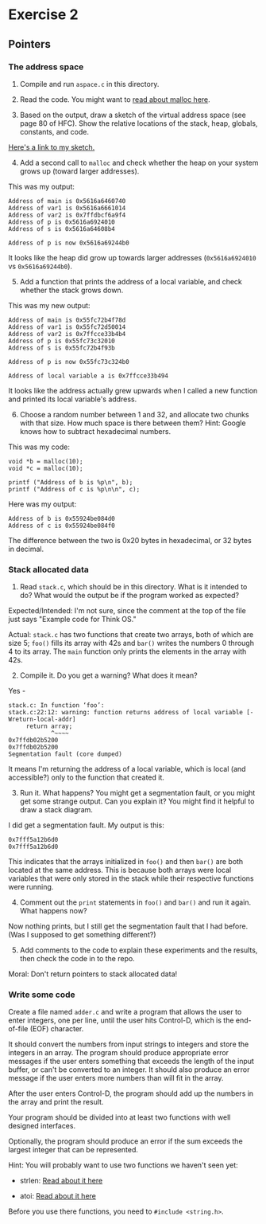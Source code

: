 # Exercise 2
## Pointers


### The address space

1. Compile and run `aspace.c` in this directory.

2. Read the code.  You might want to [read about malloc here](https://www.tutorialspoint.com/c_standard_library/c_function_malloc.htm).

3. Based on the output, draw a sketch of the virtual address space (see page 80 of HFC).  Show the relative locations of the stack, heap, globals, constants, and code.

[Here's a link to my sketch.](https://github.com/YehEmily/ExercisesInC/blob/master/exercises/ex02/diagram.jpg)

4. Add a second call to `malloc` and check whether the heap on your system grows up (toward larger addresses).

This was my output:

```
Address of main is 0x5616a6460740
Address of var1 is 0x5616a6661014
Address of var2 is 0x7ffdbcf6a9f4
Address of p is 0x5616a6924010
Address of s is 0x5616a64608b4

Address of p is now 0x5616a69244b0
```

It looks like the heap did grow up towards larger addresses (`0x5616a6924010` vs `0x5616a69244b0`).

5. Add a function that prints the address of a local variable, and check whether the stack grows down.

This was my new output:

```
Address of main is 0x55fc72b4f78d
Address of var1 is 0x55fc72d50014
Address of var2 is 0x7ffcce33b4b4
Address of p is 0x55fc73c32010
Address of s is 0x55fc72b4f93b

Address of p is now 0x55fc73c324b0

Address of local variable a is 0x7ffcce33b494
```

It looks like the address actually grew upwards when I called a new function and printed its local variable's address.

6. Choose a random number between 1 and 32, and allocate two chunks with that size.
How much space is there between them?  Hint: Google knows how to subtract hexadecimal numbers.

This was my code:

```
void *b = malloc(10);
void *c = malloc(10);

printf ("Address of b is %p\n", b);
printf ("Address of c is %p\n\n", c);
```

Here was my output:

```
Address of b is 0x55924be084d0
Address of c is 0x55924be084f0
```

The difference between the two is 0x20 bytes in hexadecimal, or 32 bytes in decimal.

### Stack allocated data

1.  Read `stack.c`, which should be in this directory.  What is it
intended to do?  What would the output be if the program worked as
expected?

Expected/Intended: I'm not sure, since the comment at the top of the file just says "Example code for Think OS."

Actual: `stack.c` has two functions that create two arrays, both of which are size 5; `foo()` fills its array with 42s and `bar()` writes the numbers 0 through 4 to its array. The `main` function only prints the elements in the array with 42s.

2.  Compile it.  Do you get a warning?  What does it mean?

Yes - 

```
stack.c: In function ‘foo’:
stack.c:22:12: warning: function returns address of local variable [-Wreturn-local-addr]
     return array;
            ^~~~~
0x7ffdb02b5200
0x7ffdb02b5200
Segmentation fault (core dumped)
```

It means I'm returning the address of a local variable, which is local (and accessible?) only to the function that created it.

3.  Run it.  What happens?  You might get a segmentation fault, or you might get
some strange output.  Can you explain it?  You might find it
helpful to draw a stack diagram.

I did get a segmentation fault.  My output is this:

```
0x7fff5a12b6d0
0x7fff5a12b6d0
```

This indicates that the arrays initialized in `foo()` and then `bar()` are both located at the same address. This is because both arrays were local variables that were only stored in the stack while their respective functions were running.

4.  Comment out the `print` statements in `foo()` and `bar()` and run
it again.  What happens now?

Now nothing prints, but I still get the segmentation fault that I had before. (Was I supposed to get something different?)

5.  Add comments to the code to explain these experiments and the results,
then check the code in to the repo.

Moral: Don't return pointers to stack allocated data!


### Write some code

Create a file named `adder.c` and write a program that allows the user to enter integers, one per line, until the user hits Control-D, which is the end-of-file (EOF) character.

It should convert the numbers from input strings to integers and store the integers in an array.  The program should produce appropriate error messages if the user enters something that exceeds the length of the input buffer, or can't be converted to an integer.  It should also produce an error message if the user enters more numbers than will fit in the array.

After the user enters Control-D, the program should add up the numbers in the array and print the result.

Your program should be divided into at least two functions with well designed interfaces.

Optionally, the program should produce an error if the sum exceeds the largest integer that can be represented.

Hint: You will probably want to use two functions we haven't seen yet:

* strlen: [Read about it here](https://www.tutorialspoint.com/c_standard_library/c_function_strlen.htm)

* atoi: [Read about it here](https://www.tutorialspoint.com/c_standard_library/c_function_atoi.htm)

Before you use there functions, you need to `#include <string.h>`.

